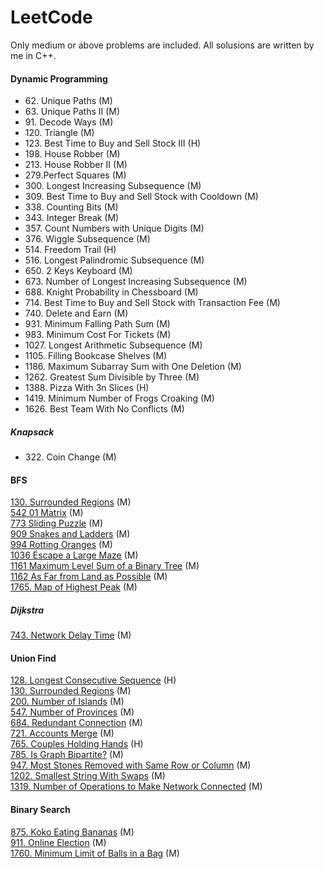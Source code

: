 # LeetCode
Only medium or above problems are included. All solusions are written by me in C++. 
#### Dynamic Programming
- 62\. Unique Paths (M)
- 63\. Unique Paths II (M)
- 91\. Decode Ways (M)
- 120\. Triangle (M)
- 123\. Best Time to Buy and Sell Stock III (H)            
- 198\. House Robber (M)
- 213\. House Robber II (M)
- 279\.Perfect Squares (M)
- 300\. Longest Increasing Subsequence (M)
- 309\. Best Time to Buy and Sell Stock with Cooldown (M)
- 338\. Counting Bits (M)
- 343\. Integer Break (M)
- 357\. Count Numbers with Unique Digits (M)
- 376\. Wiggle Subsequence (M)
- 514\. Freedom Trail (H)                                    
- 516\. Longest Palindromic Subsequence (M) 
- 650\. 2 Keys Keyboard (M)
- 673\. Number of Longest Increasing Subsequence (M)
- 688\. Knight Probability in Chessboard (M)
- 714\. Best Time to Buy and Sell Stock with Transaction Fee (M)
- 740\. Delete and Earn (M)
- 931\. Minimum Falling Path Sum (M)
- 983\. Minimum Cost For Tickets (M)
- 1027\. Longest Arithmetic Subsequence (M)
- 1105\. Filling Bookcase Shelves (M)
- 1186\. Maximum Subarray Sum with One Deletion (M)
- 1262\. Greatest Sum Divisible by Three (M)                  
- 1388\. Pizza With 3n Slices (H)                           
- 1419\. Minimum Number of Frogs Croaking (M) 
- 1626\. Best Team With No Conflicts (M)                

##### Knapsack
- 322\. Coin Change (M)

#### BFS
[130. Surrounded Regions](https://github.com/ge-wu/LeetCode/blob/main/BFS/0130.Surrounded_Regions.cpp) (M)  
[542 01 Matrix](https://github.com/ge-wu/LeetCode/blob/main/BFS/0542.01_Matrix.cpp) (M)  
[773 Sliding Puzzle](https://github.com/ge-wu/LeetCode/blob/main/BFS/0773.Sliding_Puzzle.cpp) (M)  
[909 Snakes and Ladders](https://github.com/ge-wu/LeetCode/blob/main/BFS/0909.Snakes_and_Ladders.cpp) (M)  
[994 Rotting Oranges](https://github.com/ge-wu/LeetCode/blob/main/BFS/0994.Rotting_Oranges.cpp) (M)  
[1036 Escape a Large Maze](https://github.com/ge-wu/LeetCode/blob/main/BFS/1036.Escape_a_Large_Maze.cpp) (M)  
[1161 Maximum Level Sum of a Binary Tree](https://github.com/ge-wu/LeetCode/blob/main/BFS/1161.Maximum_Level_Sum_of_a_Binary_Tree.cpp) (M)  
[1162 As Far from Land as Possible](https://github.com/ge-wu/LeetCode/blob/main/BFS/1162.As_Far_from_Land_as_Possible.cpp) (M)  
[1765. Map of Highest Peak](https://github.com/ge-wu/LeetCode/blob/main/BFS/1765.Map_of_Highest_Peak.cpp) (M)  
##### Dijkstra
[743. Network Delay Time](https://github.com/ge-wu/LeetCode/blob/main/BFS/0743.Network_Delay_Time.cpp) (M)  

#### Union Find
[128. Longest Consecutive Sequence](https://github.com/ge-wu/LeetCode/blob/main/Union_Find/0128.Longest_Consecutive_Sequence.cpp) (H)  
[130. Surrounded Regions](https://github.com/ge-wu/LeetCode/blob/main/Union_Find/0130.Surrounded_Regions.cpp) (M)  
[200. Number of Islands](https://github.com/ge-wu/LeetCode/blob/main/Union_Find/0200.Number_of_Islands.cpp)  (M)  
[547. Number of Provinces](https://github.com/ge-wu/LeetCode/blob/main/Union_Find/0547.Number_of_Provinces.cpp) (M)  
[684. Redundant Connection](https://github.com/ge-wu/LeetCode/blob/main/Union_Find/0684.Redundant_Connection.cpp)  (M)  
[721. Accounts Merge](https://github.com/ge-wu/LeetCode/blob/main/Union_Find/0721.Accounts_Merge.cpp)  (M)   
[765. Couples Holding Hands](https://github.com/ge-wu/LeetCode/blob/main/Union_Find/0765.Couples_Holding_Hands.cpp) (H)  
[785. Is Graph Bipartite?](https://github.com/ge-wu/LeetCode/blob/main/Union_Find/0785.Is_Graph_Bipartite%3F.cpp) (M)  
[947. Most Stones Removed with Same Row or Column](https://github.com/ge-wu/LeetCode/blob/main/Union_Find/0947.Most_Stones_Removed_with_Same_Row_or_Column.cpp) (M)  
[1202. Smallest String With Swaps](https://github.com/ge-wu/LeetCode/blob/main/Union_Find/1202.Smallest_String_With_Swaps.cpp)  (M)     
[1319. Number of Operations to Make Network Connected](https://github.com/ge-wu/LeetCode/blob/main/Union_Find/1319.Number_of_Operations_to_Make_Network_Connected.cpp)  (M) 

#### Binary Search
[875. Koko Eating Bananas](https://github.com/ge-wu/LeetCode/blob/main/Binary_Search/0875.Koko_Eating_Bananas.cpp) (M)  
[911. Online Election](https://github.com/ge-wu/LeetCode/blob/main/Binary_Search/0911.Online_Election.cpp) (M)  
[1760. Minimum Limit of Balls in a Bag](https://github.com/ge-wu/LeetCode/blob/main/Binary_Search/1760.Minimum_Limit_of_Balls_in_a_Bag.cpp) (M)  

